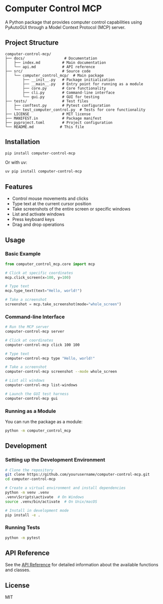 # Computer Control MCP

A Python package that provides computer control capabilities using PyAutoGUI through a Model Context Protocol (MCP) server.

## Project Structure

```
computer-control-mcp/
├── docs/                  # Documentation
│   ├── index.md          # Main documentation
│   └── api.md            # API reference
├── src/                  # Source code
│   └── computer_control_mcp/  # Main package
│       ├── __init__.py   # Package initialization
│       ├── __main__.py   # Entry point for running as a module
│       ├── core.py       # Core functionality
│       ├── cli.py        # Command-line interface
│       └── gui.py        # GUI for testing
├── tests/                # Test files
│   ├── conftest.py       # Pytest configuration
│   └── test_computer_control.py  # Tests for core functionality
├── LICENSE               # MIT license
├── MANIFEST.in           # Package manifest
├── pyproject.toml        # Project configuration
└── README.md            # This file
```

## Installation

```bash
pip install computer-control-mcp
```

Or with uv:

```bash
uv pip install computer-control-mcp
```

## Features

- Control mouse movements and clicks
- Type text at the current cursor position
- Take screenshots of the entire screen or specific windows
- List and activate windows
- Press keyboard keys
- Drag and drop operations

## Usage

### Basic Example

```python
from computer_control_mcp.core import mcp

# Click at specific coordinates
mcp.click_screen(x=100, y=100)

# Type text
mcp.type_text(text="Hello, world!")

# Take a screenshot
screenshot = mcp.take_screenshot(mode="whole_screen")
```

### Command-line Interface

```bash
# Run the MCP server
computer-control-mcp server

# Click at coordinates
computer-control-mcp click 100 100

# Type text
computer-control-mcp type "Hello, world!"

# Take a screenshot
computer-control-mcp screenshot --mode whole_screen

# List all windows
computer-control-mcp list-windows

# Launch the GUI test harness
computer-control-mcp gui
```

### Running as a Module

You can run the package as a module:

```bash
python -m computer_control_mcp
```

## Development

### Setting up the Development Environment

```bash
# Clone the repository
git clone https://github.com/yourusername/computer-control-mcp.git
cd computer-control-mcp

# Create a virtual environment and install dependencies
python -m venv .venv
.venv\Scripts\activate  # On Windows
source .venv/bin/activate  # On Unix/macOS

# Install in development mode
pip install -e .
```

### Running Tests

```bash
python -m pytest
```

## API Reference

See the [API Reference](docs/api.md) for detailed information about the available functions and classes.

## License

MIT
